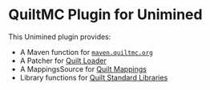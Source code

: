 # QuiltMC Plugin for Unimined

This Unimined plugin provides:

- A Maven function for [`maven.quiltmc.org`](https://maven.quiltmc.org)
- A Patcher for [Quilt Loader](https://github.com/QuiltMC/quilt-loader)
- A MappingsSource for [Quilt Mappings](https://github.com/QuiltMC/quilt-mappings)
- Library functions for [Quilt Standard Libraries](https://github.com/QuiltMC/quilt-standard-libraries)
